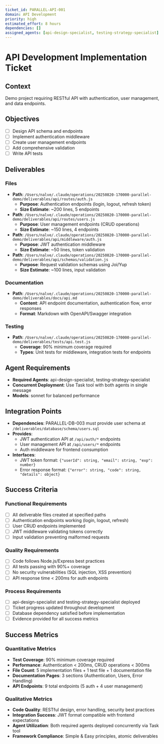 ```yaml
---
ticket_id: PARALLEL-API-001
domain: API Development
priority: high
estimated_effort: 8 hours
dependencies: []
assigned_agents: [api-design-specialist, testing-strategy-specialist]
---
```


# API Development Implementation Ticket

## Context
Demo project requiring RESTful API with authentication, user management, and data endpoints.

## Objectives
- [ ] Design API schema and endpoints
- [ ] Implement authentication middleware
- [ ] Create user management endpoints
- [ ] Add comprehensive validation
- [ ] Write API tests

## Deliverables
### Files
- **Path**: `/Users/nalve/.claude/operations/20250820-170000-parallel-demo/deliverables/api/routes/auth.js`
  - **Purpose**: Authentication endpoints (login, logout, refresh token)
  - **Size Estimate**: ~200 lines, 5 endpoints
- **Path**: `/Users/nalve/.claude/operations/20250820-170000-parallel-demo/deliverables/api/routes/users.js`
  - **Purpose**: User management endpoints (CRUD operations)
  - **Size Estimate**: ~150 lines, 4 endpoints
- **Path**: `/Users/nalve/.claude/operations/20250820-170000-parallel-demo/deliverables/api/middleware/auth.js`
  - **Purpose**: JWT authentication middleware
  - **Size Estimate**: ~50 lines, token validation
- **Path**: `/Users/nalve/.claude/operations/20250820-170000-parallel-demo/deliverables/api/schemas/validation.js`
  - **Purpose**: Request validation schemas using Joi/Yup
  - **Size Estimate**: ~100 lines, input validation

### Documentation
- **Path**: `/Users/nalve/.claude/operations/20250820-170000-parallel-demo/deliverables/docs/api.md`
  - **Content**: API endpoint documentation, authentication flow, error responses
  - **Format**: Markdown with OpenAPI/Swagger integration

### Testing
- **Path**: `/Users/nalve/.claude/operations/20250820-170000-parallel-demo/deliverables/tests/api.test.js`
  - **Coverage**: 90% minimum coverage required
  - **Types**: Unit tests for middleware, integration tests for endpoints

## Agent Requirements
- **Required Agents**: api-design-specialist, testing-strategy-specialist
- **Concurrent Deployment**: Use Task tool with both agents in single message
- **Models**: sonnet for balanced performance

## Integration Points
- **Dependencies**: PARALLEL-DB-003 must provide user schema at `/deliverables/database/schema/users.sql`
- **Provides**: 
  - JWT authentication API at `/api/auth/*` endpoints
  - User management API at `/api/users/*` endpoints
  - Auth middleware for frontend consumption
- **Interfaces**: 
  - JWT token format: `{"userId": string, "email": string, "exp": number}`
  - Error response format: `{"error": string, "code": string, "details": object}`

## Success Criteria
### Functional Requirements
- [ ] All deliverable files created at specified paths
- [ ] Authentication endpoints working (login, logout, refresh)
- [ ] User CRUD endpoints implemented
- [ ] JWT middleware validating tokens correctly
- [ ] Input validation preventing malformed requests

### Quality Requirements  
- [ ] Code follows Node.js/Express best practices
- [ ] All tests passing with 90%+ coverage
- [ ] No security vulnerabilities (SQL injection, XSS prevention)
- [ ] API response time < 200ms for auth endpoints

### Process Requirements
- [ ] api-design-specialist and testing-strategy-specialist deployed
- [ ] Ticket progress updated throughout development
- [ ] Database dependency satisfied before implementation
- [ ] Evidence provided for all success metrics

## Success Metrics
### Quantitative Metrics
- **Test Coverage**: 90% minimum coverage required
- **Performance**: Authentication < 200ms, CRUD operations < 300ms
- **File Count**: 5 implementation files + 1 test file + 1 documentation file
- **Documentation Pages**: 3 sections (Authentication, Users, Error Handling)
- **API Endpoints**: 9 total endpoints (5 auth + 4 user management)

### Qualitative Metrics
- **Code Quality**: RESTful design, error handling, security best practices
- **Integration Success**: JWT format compatible with frontend expectations
- **Agent Utilization**: Both required agents deployed concurrently via Task tool
- **Framework Compliance**: Simple & Easy principles, atomic deliverables